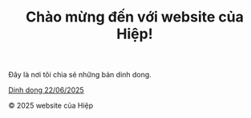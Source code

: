 <html lang="vi">
<head>
    <meta charset="UTF-8">
    <meta name="viewport" content="width=device-width, initial-scale=1.0">   
 <link rel="stylesheet" href="style.css">
</head>
<body>
    <header>
        <h1>Chào mừng đến với website của Hiệp!</h1>
    </header>
    <main>
        <p>Đây là nơi tôi chia sẻ những bản dinh dong.</p>
        <p>
         <a href="https://github.com/hiepcm2110/dinhdong/releases/download/dinhdong/app-pro_vnpost-release.apk" target="_blank" rel="noopener noreferrer">Dinh dong 22/06/2025 </a>
    </p>
    </main>
    <footer>
        <p>&copy; 2025 website của Hiệp</p>
    </footer>
</body>
</html>
